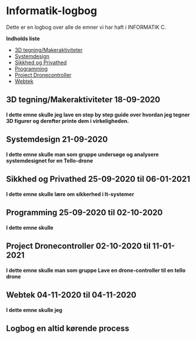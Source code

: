 # Informatik-logbog
Dette er en logbog over alle de emner vi har haft i INFORMATIK C.

__Indholds liste__
* [3D tegning/Makeraktiviteter](#3d-tegningmakeraktiviteter-18-09-2020)
* [Systemdesign](#systemdesign-21-09-2020)
* [Sikkhed og Privathed](#sikkhed-og-privathed-25-09-2020-til-06-01-2021)
* [Programming](#programming-25-09-2020-til-02-10-2020)
* [Project Dronecontroller](#project-dronecontroller-02-10-2020-til-11-01-2021)
* [Webtek](#webtek-04-11-2020-til-04-11-2020)


## 3D tegning/Makeraktiviteter 18-09-2020
#### __I dette emne skulle jeg lave en step by step guide over hvordan jeg tegner 3D figurer og derefter printe dem i virkeligheden.__

## Systemdesign 21-09-2020
#### __I dette emne skulle man som gruppe undersøge og analysere systemdesignet for en Tello-drone__

## Sikkhed og Privathed 25-09-2020 til 06-01-2021
#### __I dette emne skulle lære om sikkerhed i It-systemer__


## Programming 25-09-2020 til 02-10-2020
#### __I dette emne skulle__ 


## Project Dronecontroller 02-10-2020 til 11-01-2021
#### __I dette emne skulle man som gruppe Lave en drone-controller til en tello drone__

## Webtek 04-11-2020 til 04-11-2020
#### __I dette emne skulle jeg__


## Logbog en altid kørende process

